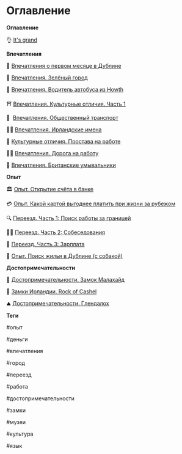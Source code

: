 # Оглавление

**Оглавление**

👌  [It's grand](https://t.me/itsgrand/6)

**Впечатления**

🤯  [Впечатления о первом месяце в Дублине](https://t.me/itsgrand/8)

🌳  [Впечатления. Зелёный город](https://t.me/itsgrand/12)

🚌  [Впечатления. Водитель автобуса из Howth](https://t.me/itsgrand/35)

⛩  [Впечатления. Культурные отличия. Часть 1](https://t.me/itsgrand/36)

🚌  [Впечатления. Общественный транспорт](https://t.me/itsgrand/39)

​​🤷‍♂️  [Впечатления. Ирландские имена](https://t.me/itsgrand/46)

​​🍩  [Культурные отличия. Простава на работе](https://t.me/itsgrand/49)

​​🚴‍♂️  [Впечатления. Дорога на работу](https://t.me/itsgrand/51)

​​🚰  [Впечатления. Британские умывальники](https://t.me/itsgrand/53)

**Опыт**

🏛  [Опыт. Открытие счёта в банке](https://t.me/itsgrand/10)

💳  [Опыт. Какой картой выгоднее платить при жизни за рубежом](https://t.me/itsgrand/48)

🔍  [Переезд. Часть 1: Поиск работы за границей](https://t.me/itsgrand/19)

👨‍💼  [Переезд. Часть 2: Собеседования](https://t.me/itsgrand/30)

💸  [Переезд. Часть 3: Зарплата](https://t.me/itsgrand/38)

🏡  [Опыт. Поиск жилья в Дублине (с собакой)](https://t.me/itsgrand/56)

**Достопримечательности**

🏰  [Достопримечательности. Замок Малахайд](https://t.me/itsgrand/22)

​​🏰  [Замки Ирландии. Rock of Cashel](https://t.me/itsgrand/43)

​​⛰  [Достопримечательности. Глендалох](https://t.me/itsgrand/52)

**Теги**

#опыт

#деньги

#впечатления

#город

#переезд

#работа

#достопримечательности

#замки

#музеи

#культура

#язык